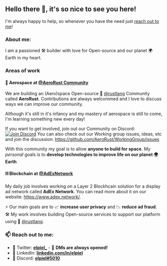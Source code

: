 ## Hello there 👋, it's so nice to see you here!

I'm always happy to help, so whenever you have the need just [reach out to me](#-reach-out-to-me)!

### About me: 

I am a passioned 🛠 builder with love for Open-source and our planet 🌍 Earth in my heart.

### Areas of work

#### 🚀 Aerospace at [@AeroRust Community](https://github.com/AeroRust)

We are building an (Aero)space Open-source 🦀 [@rustlang](https://github.com/rust-lang)  Community called **AeroRust**.
Contributions are always welcommed and I love to discuss ways we can improve our community.

Although it's still in it's infancy and my mastery of aerospace is still to come, I'm learning something new every day!

If you want to get involved, join out our Community on Discord: [![Join Discord](https://img.shields.io/discord/662244134316408833?label=Discord&style=flat-square)](https://discord.gg/yzWZuBMTND)
You can also check out our Working group issues, ideas, etc and join the discussion: https://github.com/AeroRust/WorkingGroup/issues

With this community my goal is to allow **anyone to build for space**.
My *personal* goals is to **develop technologies to improve life on our planet 🌍 Earth**

#### ⛓ Blockchain at [@AdExNetwork](https://github.com/AdExNetwork)

My daily job involves working on a Layer 2 Blockhcain solution for a display ad network called **AdEx Network**. You can read more about it on our website:  https://www.adex.network/.

⚡ Our main goals are to 📈 **increase user privacy** and 📉 **reduce ad fraud**.
🛠 My work involves building Open-source services to support our platform using 🦀 [@rustlang](https://github.com/rust-lang).

### 📫 Reach out to me:
- 🐥 Twitter: [**elpiel_**](https://twitter.com/elpiel_) - 📨 **DMs are always opened!**
- 🔗 LinkedIn: [**linkedin.com/in/elpiel**](https://www.linkedin.com/in/elpiel/)
- 💬 Discord: [**elpiel#5010**](https://discordapp.com/users/477182143571820565)

